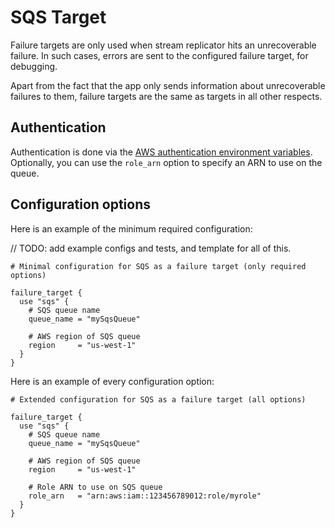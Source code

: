 # SQS Target

Failure targets are only used when stream replicator hits an unrecoverable failure. In such cases, errors are sent to the configured failure target, for debugging.

Apart from the fact that the app only sends information about unrecoverable failures to them, failure targets are the same as targets in all other respects.

## Authentication

Authentication is done via the [AWS authentication environment variables](https://docs.aws.amazon.com/cli/latest/userguide/cli-configure-envvars.html). Optionally, you can use the `role_arn` option to specify an ARN to use on the queue.


## Configuration options

Here is an example of the minimum required configuration:

// TODO: add example configs and tests, and template for all of this.

```hcl
# Minimal configuration for SQS as a failure target (only required options)

failure_target {
  use "sqs" {
    # SQS queue name
    queue_name = "mySqsQueue"

    # AWS region of SQS queue
    region     = "us-west-1"
  }
}
```

Here is an example of every configuration option:


```hcl
# Extended configuration for SQS as a failure target (all options)

failure_target {
  use "sqs" {
    # SQS queue name
    queue_name = "mySqsQueue"

    # AWS region of SQS queue
    region     = "us-west-1"

    # Role ARN to use on SQS queue
    role_arn   = "arn:aws:iam::123456789012:role/myrole"
  }
}
```
